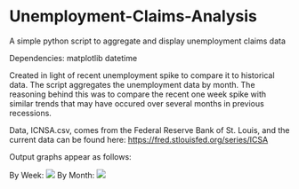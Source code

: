 # Unemployment-Claims-Analysis
A simple python script to aggregate and display unemployment claims data

Dependencies:
  matplotlib
  datetime
  
Created in light of recent unemployment spike to compare it to historical data.
The script aggregates the unemployment data by month. The reasoning behind this was to compare the recent one week spike with similar trends that may have occured over several months in previous recessions.

Data, ICNSA.csv, comes from the Federal Reserve Bank of St. Louis, and the current data can be found here: https://fred.stlouisfed.org/series/ICSA

Output graphs appear as follows:

By Week:
![](https://imgur.com/a/7fnJYa0)
By Month:
![](https://imgur.com/bHvvB3o)
